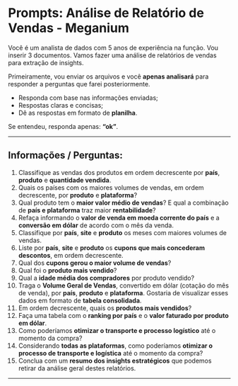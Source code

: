 # Prompts: Análise de Relatório de Vendas - Meganium

Você é um analista de dados com 5 anos de experiência na função. Vou inserir 3 documentos. Vamos fazer uma análise de relatórios de vendas para extração de insights.

Primeiramente, vou enviar os arquivos e você **apenas analisará** para responder a perguntas que farei posteriormente.

- Responda com base nas informações enviadas;
- Respostas claras e concisas;
- Dê as respostas em formato de **planilha**.

Se entendeu, responda apenas: **“ok”**.

---

## Informações / Perguntas:

1. Classifique as vendas dos produtos em ordem decrescente por **país**, **produto** e **quantidade vendida**.
2. Quais os países com os maiores volumes de vendas, em ordem decrescente, por **produto** e **plataforma**?
3. Qual produto tem o **maior valor médio de vendas**? E qual a combinação de **país e plataforma** traz maior **rentabilidade**?
4. Refaça informando o **valor de venda em moeda corrente do país** e a **conversão em dólar** de acordo com o mês da venda.
5. Classifique por **país**, **site** e **produto** os meses com maiores volumes de vendas.
6. Liste por **país**, **site** e **produto** os **cupons que mais concederam descontos**, em ordem decrescente.
7. Qual dos **cupons gerou o maior volume de vendas**?
8. Qual foi o **produto mais vendido**?
9. Qual a **idade média dos compradores** por produto vendido?
10. Traga o **Volume Geral de Vendas**, convertido em dólar (cotação do mês de venda), por **país**, **produto** e **plataforma**. Gostaria de visualizar esses dados em formato de **tabela consolidada**.
11. Em ordem decrescente, quais os **produtos mais vendidos**?
12. Faça uma tabela com o **ranking por país** e o **valor faturado por produto em dólar**.
13. Como poderíamos **otimizar o transporte e processo logístico** até o momento da compra?
14. Considerando **todas as plataformas**, como poderíamos **otimizar o processo de transporte e logística** até o momento da compra?
15. Conclua com um **resumo dos insights estratégicos** que podemos retirar da análise geral destes relatórios.

---

